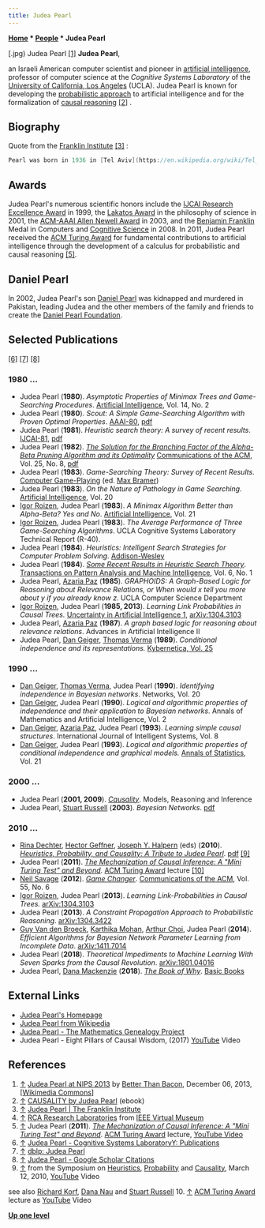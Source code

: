 ```yaml
---
title: Judea Pearl
---
```

**[Home](Home "Home") \* [People](People "People") \* Judea Pearl**



[.jpg) Judea Pearl <a id="cite-note-1" href="#cite-ref-1">[1]</a>
**Judea Pearl**,  

an Israeli American computer scientist and pioneer in [artificial intelligence](Artificial_Intelligence "Artificial Intelligence"), professor of computer science at the *Cognitive Systems Laboratory* of the [University of California, Los Angeles](https://en.wikipedia.org/wiki/University_of_California%2C_Los_Angeles) (UCLA). Judea Pearl is known for developing the [probabilistic approach](https://en.wikipedia.org/wiki/Probabilistic_logic) to artificial intelligence and for the formalization of [causal reasoning](https://en.wikipedia.org/wiki/Causality) <a id="cite-note-2" href="#cite-ref-2">[2]</a> .



## Biography


Quote from the [Franklin Institute](https://en.wikipedia.org/wiki/Franklin_Institute) <a id="cite-note-3" href="#cite-ref-3">[3]</a> :




```C++
Pearl was born in 1936 in [Tel Aviv](https://en.wikipedia.org/wiki/Tel_Aviv), Israel. He earned his B.S. in electrical engineering from the [Technion](https://en.wikipedia.org/wiki/Technion_%E2%80%93_Israel_Institute_of_Technology) in [Haifa](https://en.wikipedia.org/wiki/Haifa), Israel in 1960 and went on to earn a masters degree in physics from [Rutgers University](https://en.wikipedia.org/wiki/Rutgers_University) in 1965 and his Ph.D. in electrical engineering the same year from the [Polytechnic Institute of Brooklyn](https://en.wikipedia.org/wiki/Polytechnic_University_%28New_York%29). He worked at [RCA](https://en.wikipedia.org/wiki/RCA) Research Laboratories <a id="cite-note-4" href="#cite-ref-4">[4]</a> in [Princeton](https://en.wikipedia.org/wiki/Princeton%2C_New_Jersey) until 1970 and has been at the [University of California](https://en.wikipedia.org/wiki/University_of_California%2C_Los_Angeles), Los Angeles ever since. 

```

## Awards


Judea Pearl's numerous scientific honors include the [IJCAI Research Excellence Award](https://en.wikipedia.org/wiki/IJCAI_Award_for_Research_Excellence) in 1999, the [Lakatos Award](https://en.wikipedia.org/wiki/Lakatos_Award) in the philosophy of science in 2001, the [ACM-AAAI Allen Newell Award](https://en.wikipedia.org/wiki/Association_for_the_Advancement_of_Artificial_Intelligence#ACM-AAAI_Allen_Newell_Award) in 2003, and the [Benjamin Franklin](https://en.wikipedia.org/wiki/Benjamin_Franklin) Medal in Computers and [Cognitive Science](Cognition "Cognition") in 2008. In 2011, Judea Pearl received the [ACM Turing Award](ACM#ACMTuringAward "ACM") for fundamental contributions to artificial intelligence through the development of a calculus for probabilistic and causal reasoning <a id="cite-note-5" href="#cite-ref-5">[5]</a>.



## Daniel Pearl


In 2002, Judea Pearl's son [Daniel Pearl](https://en.wikipedia.org/wiki/Daniel_Pearl) was kidnapped and murdered in Pakistan, leading Judea and the other members of the family and friends to create the [Daniel Pearl Foundation](https://en.wikipedia.org/wiki/Daniel_Pearl_Foundation).



## Selected Publications


<a id="cite-note-6" href="#cite-ref-6">[6]</a> <a id="cite-note-7" href="#cite-ref-7">[7]</a> <a id="cite-note-8" href="#cite-ref-8">[8]</a>



### 1980 ...


* Judea Pearl (**1980**). *Asymptotic Properties of Minimax Trees and Game-Searching Procedures*. [Artificial Intelligence](https://en.wikipedia.org/wiki/Artificial_Intelligence_(journal)), Vol. 14, No. 2
* Judea Pearl (**1980**). *Scout: A Simple Game-Searching Algorithm with Proven Optimal Properties*. [AAAI-80](Conferences#AAAI-80 "Conferences"), [pdf](http://www.aaai.org/Papers/AAAI/1980/AAAI80-041.pdf)
* Judea Pearl (**1981**). *Heuristic search theory: A survey of recent results*. [IJCAI-81](Conferences#IJCAI1981 "Conferences"), [pdf](http://ijcai.org/Past%20Proceedings/IJCAI-81-VOL%201/PDF/100.pdf)
* Judea Pearl (**1982**). *[The Solution for the Branching Factor of the Alpha-Beta Pruning Algorithm and its Optimality](https://www.semanticscholar.org/paper/The-Solution-for-the-Branching-Factor-of-the-and-Pearl/08ca17978c8d5d56e88e33b90217f4ec8f37b35a)* [Communications of the ACM](ACM#Communications "ACM"), Vol. 25, No. 8, [pdf](https://link.springer.com/content/pdf/10.1007/3-540-10843-2_41.pdf)
* Judea Pearl (**1983**). *Game-Searching Theory: Survey of Recent Results*. [Computer Game-Playing](https://www.amazon.com/Bramer-Computer-Game-Playing-Practice/dp/0853124884) (ed. [Max Bramer](Max_Bramer "Max Bramer"))
* Judea Pearl (**1983**). *On the Nature of Pathology in Game Searching*. [Artificial Intelligence](https://en.wikipedia.org/wiki/Artificial_Intelligence_(journal)), Vol. 20
* [Igor Roizen](Igor_Roizen "Igor Roizen"), Judea Pearl (**1983**). *A Minimax Algorithm Better than Alpha-Beta? Yes and No*. [Artificial Intelligence](https://en.wikipedia.org/wiki/Artificial_Intelligence_(journal)), Vol. 21
* [Igor Roizen](Igor_Roizen "Igor Roizen"), Judea Pearl (**1983**). *The Average Performance of Three Game-Searching Algorithms*. UCLA Cognitive Systems Laboratory Technical Report (R-40).
* Judea Pearl (**1984**). *Heuristics: Intelligent Search Strategies for Computer Problem Solving*. [Addison-Wesley](https://en.wikipedia.org/wiki/Addison-Wesley)
* Judea Pearl (**1984**). *[Some Recent Results in Heuristic Search Theory](https://www.computer.org/csdl/trans/tp/1984/01/04767470.pdf)*. [Transactions on Pattern Analysis and Machine Intelligence](IEEE#TPAMI "IEEE"), Vol. 6, No. 1
* Judea Pearl, [Azaria Paz](Mathematician#APaz "Mathematician") (**1985**). *GRAPHOIDS: A Graph-Based Logic for Reasoning about Relevance Relations, or When would x tell you more about y if you already know z.* UCLA Computer Science Department
* [Igor Roizen](Igor_Roizen "Igor Roizen"), Judea Pearl (**1985, 2013**). *Learning Link Probabilities in Causal Trees.* [Uncertainty in Artificial Intelligence 1](Laveen_Kanal#Uncertainty_AI_1 "Laveen Kanal"), [arXiv:1304.3103](https://arxiv.org/abs/1304.3103)
* Judea Pearl, [Azaria Paz](Mathematician#APaz "Mathematician") (**1987**). *A graph based logic for reasoning about relevance relations*. Advances in Artificial Intelligence II
* Judea Pearl, [Dan Geiger](Mathematician#DGeiger "Mathematician"), [Thomas Verma](index.php?title=Thomas_Verma&action=edit&redlink=1 "Thomas Verma (page does not exist)") (**1989**). *Conditional independence and its representations.* [Kybernetica, Vol. 25](https://dblp1.uni-trier.de/db/journals/kybernetika/kybernetika25.html)


### 1990 ...


* [Dan Geiger](Mathematician#DGeiger "Mathematician"), [Thomas Verma](index.php?title=Thomas_Verma&action=edit&redlink=1 "Thomas Verma (page does not exist)"), Judea Pearl (**1990**). *Identifying independence in Bayesian networks*. Networks, Vol. 20
* [Dan Geiger](Mathematician#DGeiger "Mathematician"), Judea Pearl (**1990**). *Logical and algorithmic properties of independence and their application to Bayesian networks*. Annals of Mathematics and Artificial Intelligence, Vol. 2
* [Dan Geiger](Mathematician#DGeiger "Mathematician"), [Azaria Paz](Mathematician#APaz "Mathematician"), Judea Pearl (**1993**). *Learning simple causal structures*. International Journal of Intelligent Systems, Vol. 8
* [Dan Geiger](Mathematician#DGeiger "Mathematician"), Judea Pearl (**1993**). *Logical and algorithmic properties of conditional independence and graphical models.* [Annals of Statistics](https://en.wikipedia.org/wiki/Annals_of_Statistics), Vol. 21


### 2000 ...


* Judea Pearl (**2001, 2009**). *[Causality](https://en.wikipedia.org/wiki/Causality_(book))*. Models, Reasoning and Inference
* Judea Pearl, [Stuart Russell](Stuart_Russell "Stuart Russell") (**2003**). *Bayesian Networks*. [pdf](https://people.eecs.berkeley.edu/~russell/papers/hbtnn-bn.pdf)


### 2010 ...


* [Rina Dechter](https://en.wikipedia.org/wiki/Rina_Dechter), [Hector Geffner](https://scholar.google.com/citations?user=Wd0CDmcAAAAJ&hl=en), [Joseph Y. Halpern](https://en.wikipedia.org/wiki/Joseph_Halpern) (eds) (**2010**). *[Heuristics, Probability, and Causality: A Tribute to Judea Pearl](http://bayes.cs.ucla.edu/TRIBUTE/pearl-tribute2010.htm)*. [pdf](http://bayes.cs.ucla.edu/TRIBUTE/festschrift-complete.pdf) <a id="cite-note-9" href="#cite-ref-9">[9]</a>
* Judea Pearl (**2011**). *[The Mechanization of Causal Inference: A "Mini Turing Test" and Beyond](https://dl.acm.org/citation.cfm?id=2351636)*. [ACM Turing Award](ACM#ACMTuringAward "ACM") lecture <a id="cite-note-10" href="#cite-ref-10">[10]</a>
* [Neil Savage](http://www.neilsavage.com/about) (**2012**). *[Game Changer](https://cacm.acm.org/magazines/2012/6/149782-game-changer/fulltext)*. [Communications of the ACM](ACM#Communications "ACM"), Vol. 55, No. 6
* [Igor Roizen](Igor_Roizen "Igor Roizen"), Judea Pearl (**2013**). *Learning Link-Probabilities in Causal Trees.* [arXiv:1304.3103](https://arxiv.org/abs/1304.3103)
* Judea Pearl (**2013**). *A Constraint Propagation Approach to Probabilistic Reasoning*. [arXiv:1304.3422](https://arxiv.org/abs/1304.3422)
* [Guy Van den Broeck](https://web.cs.ucla.edu/~guyvdb/), [Karthika Mohan](http://www.karthikamohan.com/), [Arthur Choi](https://dblp.uni-trier.de/pers/hd/c/Choi:Arthur), Judea Pearl (**2014**). *Efficient Algorithms for Bayesian Network Parameter Learning from Incomplete Data*. [arXiv:1411.7014](https://arxiv.org/abs/1411.7014)
* Judea Pearl (**2018**). *Theoretical Impediments to Machine Learning With Seven Sparks from the Causal Revolution*. [arXiv:1801.04016](https://arxiv.org/abs/1801.04016)
* Judea Pearl, [Dana Mackenzie](Dana_Mackenzie "Dana Mackenzie") (**2018**). *[The Book of Why](https://www.hachettebookgroup.com/titles/judea-pearl/the-book-of-why/9780465097616/)*. [Basic Books](https://en.wikipedia.org/wiki/Basic_Books)


## External Links


* [Judea Pearl's Homepage](http://bayes.cs.ucla.edu/jp_home.html)
* [Judea Pearl from Wikipedia](https://en.wikipedia.org/wiki/Judea_Pearl)
* [Judea Pearl - The Mathematics Genealogy Project](https://genealogy.math.ndsu.nodak.edu/id.php?id=70481)
* Judea Pearl - Eight Pillars of Causal Wisdom, (2017) [YouTube](https://en.wikipedia.org/wiki/YouTube) Video


 
## References


1. <a id="cite-ref-1" href="#cite-note-1">↑</a> [Judea Pearl at NIPS 2013](https://www.flickr.com/photos/slurm/11781981594/) by [Better Than Bacon](https://www.flickr.com/people/39057810@N00), December 06, 2013, [[Wikimedia Commons](https://en.wikipedia.org/wiki/Wikimedia_Commons)]
2. <a id="cite-ref-2" href="#cite-note-2">↑</a> [CAUSALITY by Judea Pearl](http://bayes.cs.ucla.edu/BOOK-99/book-toc.html) (ebook)
3. <a id="cite-ref-3" href="#cite-note-3">↑</a> [Judea Pearl | The Franklin Institute](https://www.fi.edu/laureates/judea-pearl)
4. <a id="cite-ref-4" href="#cite-note-4">↑</a> [RCA Research Laboratories](http://www.ieee-virtual-museum.org/collection/event.php?id=3457000&lid=1) from [IEEE Virtual Museum](http://www.ieee-virtual-museum.org/)
5. <a id="cite-ref-5" href="#cite-note-5">↑</a> Judea Pearl (**2011**). *[The Mechanization of Causal Inference: A "Mini Turing Test" and Beyond](http://www.aaai.org/Conferences/AAAI/2012/aaai12speakers.php#Pearl)*. [ACM Turing Award](ACM#ACMTuringAward "ACM") lecture, [YouTube Video](http://www.youtube.com/watch?v=iNm4nFBFmvo)
6. <a id="cite-ref-6" href="#cite-note-6">↑</a> [Judea Pearl - Cognitive Systems LaboratoryY: Publications](http://bayes.cs.ucla.edu/csl_papers.html)
7. <a id="cite-ref-7" href="#cite-note-7">↑</a> [dblp: Judea Pearl](https://dblp.uni-trier.de/pers/hd/p/Pearl:Judea)
8. <a id="cite-ref-8" href="#cite-note-8">↑</a> [Judea Pearl - Google Scholar Citations](https://scholar.google.com/citations?user=bAipNH8AAAAJ&hl=en)
9. <a id="cite-ref-9" href="#cite-note-9">↑</a> from the Symposium on [Heuristics](http://bayes.cs.ucla.edu/TRIBUTE/videos-heuristics.htm), [Probability](http://bayes.cs.ucla.edu/TRIBUTE/videos-prob-reasoning.htm) and [Causality](http://bayes.cs.ucla.edu/TRIBUTE/tribute-videos.htm), March 12, 2010, [YouTube](https://en.wikipedia.org/wiki/YouTube) Video  

  

see also [Richard Korf](Richard_Korf#JudeaPearl "Richard Korf"), [Dana Nau](Dana_S._Nau#JudeaPearl "Dana S. Nau") and [Stuart Russell](Stuart_Russell#JudeaPearl "Stuart Russell")
10. <a id="cite-ref-10" href="#cite-note-10">↑</a> [ACM Turing Award](ACM#ACMTuringAward "ACM") lecture as [YouTube](https://en.wikipedia.org/wiki/YouTube) Video

**[Up one level](People "People")**







 
